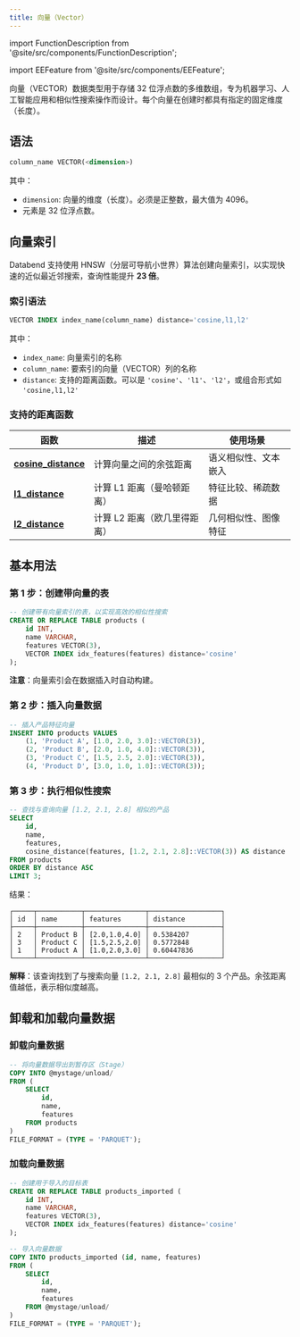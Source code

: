 ```yaml
---
title: 向量（Vector）
---
```


import FunctionDescription from '@site/src/components/FunctionDescription';

<FunctionDescription description="引入或更新于：v1.2.777"/>

import EEFeature from '@site/src/components/EEFeature';

<EEFeature featureName='VECTOR INDEX'/>


向量（VECTOR）数据类型用于存储 32 位浮点数的多维数组，专为机器学习、人工智能应用和相似性搜索操作而设计。每个向量在创建时都具有指定的固定维度（长度）。

## 语法

```sql
column_name VECTOR(<dimension>)
```

其中：
- `dimension`: 向量的维度（长度）。必须是正整数，最大值为 4096。
- 元素是 32 位浮点数。

## 向量索引

Databend 支持使用 HNSW（分层可导航小世界）算法创建向量索引，以实现快速的近似最近邻搜索，查询性能提升 **23 倍**。

### 索引语法

```sql
VECTOR INDEX index_name(column_name) distance='cosine,l1,l2'
```

其中：
- `index_name`: 向量索引的名称
- `column_name`: 要索引的向量（VECTOR）列的名称
- `distance`: 支持的距离函数。可以是 `'cosine'`、`'l1'`、`'l2'`，或组合形式如 `'cosine,l1,l2'`


### 支持的距离函数

| 函数 | 描述 | 使用场景 |
|----------|-------------|----------|
| **[cosine_distance](/sql/sql-functions/vector-distance-functions/vector-cosine-distance)** | 计算向量之间的余弦距离 | 语义相似性、文本嵌入 |
| **[l1_distance](/sql/sql-functions/vector-distance-functions/vector-l1-distance)** | 计算 L1 距离（曼哈顿距离） | 特征比较、稀疏数据 |
| **[l2_distance](/sql/sql-functions/vector-distance-functions/vector-l2-distance)** | 计算 L2 距离（欧几里得距离） | 几何相似性、图像特征 |

## 基本用法

### 第 1 步：创建带向量的表

```sql
-- 创建带有向量索引的表，以实现高效的相似性搜索
CREATE OR REPLACE TABLE products (
    id INT,
    name VARCHAR,
    features VECTOR(3),
    VECTOR INDEX idx_features(features) distance='cosine'
);
```

**注意**：向量索引会在数据插入时自动构建。

### 第 2 步：插入向量数据

```sql
-- 插入产品特征向量
INSERT INTO products VALUES 
    (1, 'Product A', [1.0, 2.0, 3.0]::VECTOR(3)),
    (2, 'Product B', [2.0, 1.0, 4.0]::VECTOR(3)),
    (3, 'Product C', [1.5, 2.5, 2.0]::VECTOR(3)),
    (4, 'Product D', [3.0, 1.0, 1.0]::VECTOR(3));
```

### 第 3 步：执行相似性搜索

```sql
-- 查找与查询向量 [1.2, 2.1, 2.8] 相似的产品
SELECT 
    id,
    name,
    features,
    cosine_distance(features, [1.2, 2.1, 2.8]::VECTOR(3)) AS distance
FROM products
ORDER BY distance ASC
LIMIT 3;
```

结果：
```
┌─────┬───────────┬───────────────┬──────────────────┐
│ id  │ name      │ features      │ distance         │
├─────┼───────────┼───────────────┼──────────────────┤
│ 2   │ Product B │ [2.0,1.0,4.0] │ 0.5384207        │
│ 3   │ Product C │ [1.5,2.5,2.0] │ 0.5772848        │
│ 1   │ Product A │ [1.0,2.0,3.0] │ 0.60447836       │
└─────┴───────────┴───────────────┴──────────────────┘
```

**解释**：该查询找到了与搜索向量 `[1.2, 2.1, 2.8]` 最相似的 3 个产品。余弦距离值越低，表示相似度越高。

## 卸载和加载向量数据

### 卸载向量数据

```sql
-- 将向量数据导出到暂存区（Stage）
COPY INTO @mystage/unload/
FROM (
    SELECT 
        id,
        name,
        features
    FROM products
)
FILE_FORMAT = (TYPE = 'PARQUET');
```

### 加载向量数据

```sql
-- 创建用于导入的目标表
CREATE OR REPLACE TABLE products_imported (
    id INT,
    name VARCHAR,
    features VECTOR(3),
    VECTOR INDEX idx_features(features) distance='cosine'
);

-- 导入向量数据
COPY INTO products_imported (id, name, features)
FROM (
    SELECT 
        id,
        name,
        features
    FROM @mystage/unload/
)
FILE_FORMAT = (TYPE = 'PARQUET');
```